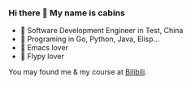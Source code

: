 ### Hi there 👋 My name is cabins

<!--
**cabins/cabins** is a ✨ _special_ ✨ repository because its `README.md` (this file) appears on your GitHub profile.

Here are some ideas to get you started:

- 🔭 I’m currently working on ...
- 🌱 I’m currently learning ...
- 👯 I’m looking to collaborate on ...
- 🤔 I’m looking for help with ...
- 💬 Ask me about ...
- 📫 How to reach me: ...
- 😄 Pronouns: ...
- ⚡ Fun fact: ...
-->

- 🔭 Software Development Engineer in Test, China
- 🌱 Programing in Go, Python, Java, Elisp...
- 💖 Emacs lover
- 💖 Flypy lover

You may found me & my course at [Bilibili](https://space.bilibili.com/210738994).
